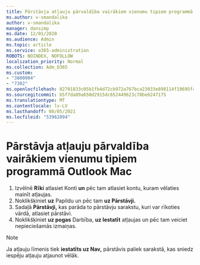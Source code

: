 ```yaml
---
title: Pārstāvja atļauju pārvaldība vairākiem vienumu tipiem programmā Outlook Mac
ms.author: v-smandalika
author: v-smandalika
manager: dansimp
ms.date: 12/01/2020
ms.audience: Admin
ms.topic: article
ms.service: o365-administration
ROBOTS: NOINDEX, NOFOLLOW
localization_priority: Normal
ms.collection: Adm_O365
ms.custom:
- "3800004"
- "7302"
ms.openlocfilehash: 82701833c05b1fb4d72cb972a767bca23033e898114f19695f42a116239c2221
ms.sourcegitcommit: b5f7da89a650d2915dc652449623c78be6247175
ms.translationtype: MT
ms.contentlocale: lv-LV
ms.lasthandoff: 08/05/2021
ms.locfileid: "53962894"
---
```

# <a name="manage-delegate-permissions-for-multiple-item-types-in-outlook-for-mac"></a>Pārstāvja atļauju pārvaldība vairākiem vienumu tipiem programmā Outlook Mac

1. Izvēlnē **Rīki** atlasiet Konti **un** pēc tam atlasiet kontu, kuram vēlaties mainīt atļaujas.
2. Noklikšķiniet **uz** Papildu un pēc tam **uz Pārstāvji.**
3. Sadaļā **Pārstāvji,** kas parāda to pārstāvju sarakstu, kuri var rīkoties vārdā, atlasiet pārstāvi.
4. Noklikšķiniet **uz pogas** Darbība, **uz Iestatīt** atļaujas un pēc tam veiciet nepieciešamās izmaiņas.

> [!NOTE]
> Ja atļauju līmenis tiek **iestatīts uz Nav,** pārstāvis paliek sarakstā, kas sniedz iespēju atļauju atjaunot vēlāk.
